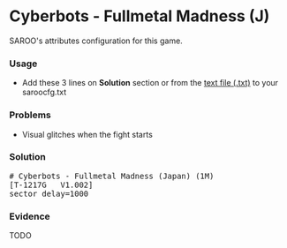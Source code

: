 # Cyberbots - Fullmetal Madness (J)

SAROO's attributes configuration for this game.

### Usage

- Add these 3 lines on **Solution** section or from the [text file (.txt)](./config.txt) to your saroocfg.txt

### Problems

- Visual glitches when the fight starts

### Solution

<pre># Cyberbots - Fullmetal Madness (Japan) (1M)
[T-1217G   V1.002]
sector_delay=1000</pre>

### Evidence

TODO
